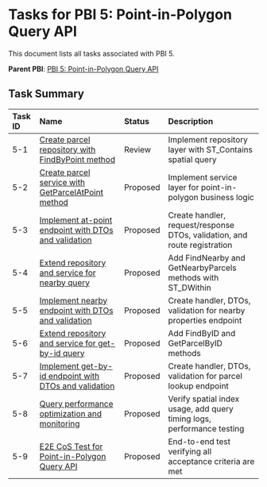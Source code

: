 # Tasks for PBI 5: Point-in-Polygon Query API

This document lists all tasks associated with PBI 5.

**Parent PBI**: [PBI 5: Point-in-Polygon Query API](./prd.md)

## Task Summary

| Task ID | Name | Status | Description |
| :------ | :--- | :------ | :---------- |
| 5-1 | [Create parcel repository with FindByPoint method](./5-1.md) | Review | Implement repository layer with ST_Contains spatial query |
| 5-2 | [Create parcel service with GetParcelAtPoint method](./5-2.md) | Proposed | Implement service layer for point-in-polygon business logic |
| 5-3 | [Implement at-point endpoint with DTOs and validation](./5-3.md) | Proposed | Create handler, request/response DTOs, validation, and route registration |
| 5-4 | [Extend repository and service for nearby query](./5-4.md) | Proposed | Add FindNearby and GetNearbyParcels methods with ST_DWithin |
| 5-5 | [Implement nearby endpoint with DTOs and validation](./5-5.md) | Proposed | Create handler, DTOs, validation for nearby properties endpoint |
| 5-6 | [Extend repository and service for get-by-id query](./5-6.md) | Proposed | Add FindByID and GetParcelByID methods |
| 5-7 | [Implement get-by-id endpoint with DTOs and validation](./5-7.md) | Proposed | Create handler, DTOs, validation for parcel lookup endpoint |
| 5-8 | [Query performance optimization and monitoring](./5-8.md) | Proposed | Verify spatial index usage, add query timing logs, performance testing |
| 5-9 | [E2E CoS Test for Point-in-Polygon Query API](./5-9.md) | Proposed | End-to-end test verifying all acceptance criteria are met |

